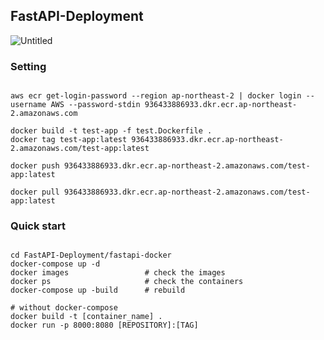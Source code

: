 ## FastAPI-Deployment

![Untitled](https://user-images.githubusercontent.com/48580174/213379888-870d4879-81bd-4716-adfa-3b6aaea1cdda.png)

### Setting

```shell

aws ecr get-login-password --region ap-northeast-2 | docker login --username AWS --password-stdin 936433886933.dkr.ecr.ap-northeast-2.amazonaws.com

docker build -t test-app -f test.Dockerfile .
docker tag test-app:latest 936433886933.dkr.ecr.ap-northeast-2.amazonaws.com/test-app:latest

docker push 936433886933.dkr.ecr.ap-northeast-2.amazonaws.com/test-app:latest

docker pull 936433886933.dkr.ecr.ap-northeast-2.amazonaws.com/test-app:latest

```


### Quick start

```shell

cd FastAPI-Deployment/fastapi-docker
docker-compose up -d
docker images                 # check the images
docker ps                     # check the containers
docker-compose up -build      # rebuild

# without docker-compose
docker build -t [container_name] .
docker run -p 8000:8080 [REPOSITORY]:[TAG]

```